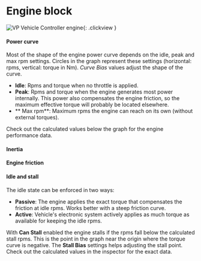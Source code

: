 # Engine block

![VP Vehicle Controller engine](/img/blocks/vpp-engine-inspector.png){: .clickview }

#### Power curve

Most of the shape of the engine power curve depends on the idle, peak and max rpm settings. Circles
in the graph represent these settings (horizontal: rpms, vertical: torque in Nm). _Curve Bias_
values adjust the shape of the curve.

- **Idle**: Rpms and torque when no throttle is applied.
- **Peak**: Rpms and torque when the engine generates most power internally. This power also
	compensates the engine friction, so the maximum effective torque will probably be located elsewhere.
- ** Max rpm**: Maximum rpms the engine can reach on its own (without external torques).

Check out the calculated values below the graph for the engine performance data.

#### Inertia


#### Engine friction


#### Idle and stall

The idle state can be enforced in two ways:

- **Passive**: The engine applies the exact torque that compensates the friction at idle rpms.
	Works better with a steep friction curve.
- **Active**: Vehicle's electronic system actively applies as much torque as available for
	keeping the idle rpms.

With **Can Stall** enabled the engine stalls if the rpms fall below the calculated stall rpms. This
is the point in the graph near the origin where the torque curve is negative. The **Stall Bias**
settings helps adjusting the stall point. Check out the calculated values in the inspector for the
exact data.


